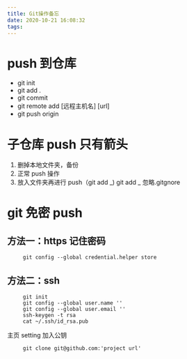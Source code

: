 ```yaml
---
title: Git操作备忘
date: 2020-10-21 16:08:32
tags:
---
```


# push 到仓库

- git init
- git add .
- git commit
- git remote add [远程主机名] [url]
- git push origin

# 子仓库 push 只有箭头

1. 删掉本地文件夹，备份
2. 正常 push 操作
3. 放入文件夹再进行 push（git add _)
   git add _ 忽略.gitgnore

# git 免密 push

## 方法一：https 记住密码

         git config --global credential.helper store

## 方法二：ssh

         git init
         git config --global user.name ''
         git config --global user.email ''
         ssh-keygen -t rsa
         cat ~/.ssh/id_rsa.pub

主页 setting 加入公钥

         git clone git@github.com:'project url'

